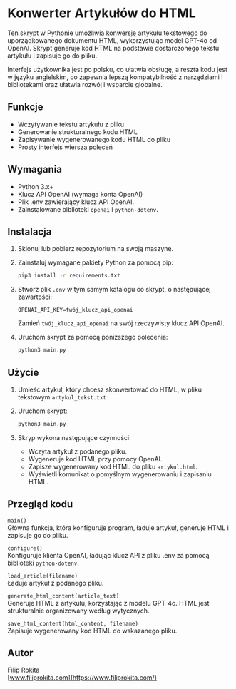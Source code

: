 # Konwerter Artykułów do HTML

Ten skrypt w Pythonie umożliwia konwersję artykułu tekstowego do uporządkowanego dokumentu HTML, wykorzystując model GPT-4o od OpenAI. Skrypt generuje kod HTML na podstawie dostarczonego tekstu artykułu i zapisuje go do pliku.

Interfejs użytkownika jest po polsku, co ułatwia obsługę, a reszta kodu jest w języku angielskim, co zapewnia lepszą kompatybilność z narzędziami i bibliotekami oraz ułatwia rozwój i wsparcie globalne.

## Funkcje

- Wczytywanie tekstu artykułu z pliku
- Generowanie strukturalnego kodu HTML
- Zapisywanie wygenerowanego kodu HTML do pliku
- Prosty interfejs wiersza poleceń

## Wymagania

- Python 3.x+
- Klucz API OpenAI (wymaga konta OpenAI)
- Plik .env zawierający klucz API OpenAI.
- Zainstalowane biblioteki `openai` i `python-dotenv`.

## Instalacja

1. Sklonuj lub pobierz repozytorium na swoją maszynę.

2. Zainstaluj wymagane pakiety Python za pomocą pip:

   ```bash
   pip3 install -r requirements.txt
   ```

3. Stwórz plik `.env` w tym samym katalogu co skrypt, o następującej zawartości:

   ```
   OPENAI_API_KEY=twój_klucz_api_openai
   ```

   Zamień `twój_klucz_api_openai` na swój rzeczywisty klucz API OpenAI.

4. Uruchom skrypt za pomocą poniższego polecenia:

   ```bash
   python3 main.py
   ```

## Użycie

1. Umieść artykuł, który chcesz skonwertować do HTML, w pliku tekstowym `artykul_tekst.txt`
2. Uruchom skrypt:

   ```bash
   python3 main.py
   ```

3. Skryp wykona następujące czynności:
   - Wczyta artykuł z podanego pliku.
   - Wygeneruje kod HTML przy pomocy OpenAI.
   - Zapisze wygenerowany kod HTML do pliku `artykul.html`.
   - Wyświetli komunikat o pomyślnym wygenerowaniu i zapisaniu HTML.

## Przegląd kodu

`main()`  
Główna funkcja, która konfiguruje program, ładuje artykuł, generuje HTML i zapisuje go do pliku.

`configure()`  
Konfiguruje klienta OpenAI, ładując klucz API z pliku .env za pomocą biblioteki `python-dotenv`.

`load_article(filename)`  
Ładuje artykuł z podanego pliku.

`generate_html_content(article_text)`  
Generuje HTML z artykułu, korzystając z modelu GPT-4o. HTML jest strukturalnie organizowany według wytycznych.

`save_html_content(html_content, filename)`  
Zapisuje wygenerowany kod HTML do wskazanego pliku.

## Autor
Filip Rokita  
[www.filiprokita.com](https://www.filiprokita.com/)